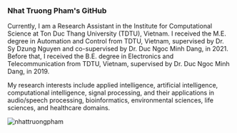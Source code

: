 ### Nhat Truong Pham's GitHub
Currently, I am a Research Assistant in the Institute for Computational Science at Ton Duc Thang University (TDTU), Vietnam. I received the M.E. degree in Automation and Control from TDTU, Vietnam, supervised by Dr. Sy Dzung Nguyen and co-supervised by Dr. Duc Ngoc Minh Dang, in 2021. Before that, I received the B.E. degree in Electronics and Telecommunication from TDTU, Vietnam, supervised by Dr. Duc Ngoc Minh Dang, in 2019.

My research interests include applied intelligence, artificial intelligence, computational intelligence, signal processing, and their applications in audio/speech processing, bioinformatics, environmental sciences, life sciences, and healthcare domains.

<!--
**nhattruongpham/nhattruongpham** is a ✨ _special_ ✨ repository because its `README.md` (this file) appears on your GitHub profile.

Here are some ideas to get you started:

- 🔭 I’m currently working on ...
- 🌱 I’m currently learning ...
- 👯 I’m looking to collaborate on ...
- 🤔 I’m looking for help with ...
- 💬 Ask me about ...
- 📫 How to reach me: ...
- 😄 Pronouns: ...
- ⚡ Fun fact: ...
-->

<p><img align="center" src="https://github-readme-stats-git-masterrstaa-rickstaa.vercel.app/api/top-langs/?username=nhattruongpham&layout=compact&hide=html" alt="nhattruongpham" /></p>
<p>&nbsp;<img align="center" src="https://github-readme-stats-git-masterrstaa-rickstaa.vercel.app/api?username=nhattruongpham&show_icons=true&theme=radical" alt="" /></p>
